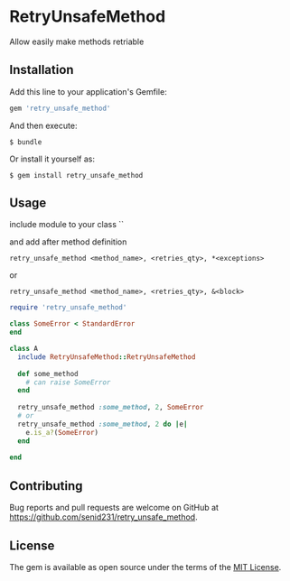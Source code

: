 # RetryUnsafeMethod

Allow easily make methods retriable

## Installation

Add this line to your application's Gemfile:

```ruby
gem 'retry_unsafe_method'
```

And then execute:

    $ bundle

Or install it yourself as:

    $ gem install retry_unsafe_method

## Usage

include module to your class
``

and add after method definition

`retry_unsafe_method <method_name>, <retries_qty>, *<exceptions>`

or

`retry_unsafe_method <method_name>, <retries_qty>, &<block>`

```ruby
require 'retry_unsafe_method'

class SomeError < StandardError
end

class A
  include RetryUnsafeMethod::RetryUnsafeMethod
  
  def some_method
    # can raise SomeError
  end
  
  retry_unsafe_method :some_method, 2, SomeError
  # or
  retry_unsafe_method :some_method, 2 do |e|
    e.is_a?(SomeError)
  end
  
end
```

## Contributing

Bug reports and pull requests are welcome on GitHub at https://github.com/senid231/retry_unsafe_method.


## License

The gem is available as open source under the terms of the [MIT License](http://opensource.org/licenses/MIT).

